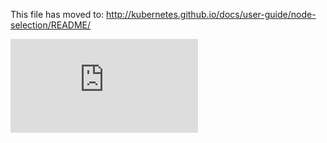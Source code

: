 <!-- BEGIN MUNGE: UNVERSIONED_WARNING -->


<!-- END MUNGE: UNVERSIONED_WARNING -->

This file has moved to: http://kubernetes.github.io/docs/user-guide/node-selection/README/




<!-- BEGIN MUNGE: IS_VERSIONED -->
<!-- TAG IS_VERSIONED -->
<!-- END MUNGE: IS_VERSIONED -->


<!-- BEGIN MUNGE: GENERATED_ANALYTICS -->
[![Analytics](https://kubernetes-site.appspot.com/UA-36037335-10/GitHub/docs/user-guide/node-selection/README.md?pixel)]()
<!-- END MUNGE: GENERATED_ANALYTICS -->
